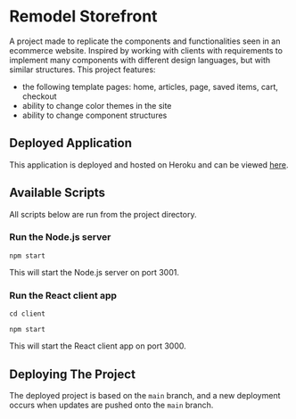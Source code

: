 
# Remodel Storefront

A project made to replicate the components and functionalities seen in an ecommerce website. Inspired by working with clients with requirements to implement many components with different design languages, but with similar structures. 
This project features:
- the following template pages: home, articles, page, saved items, cart, checkout
- ability to change color themes in the site
- ability to change component structures

## Deployed Application

This application is deployed and hosted on Heroku and can be viewed 
[here](https://remodel-storefront.herokuapp.com/).

## Available Scripts

All scripts below are run from the project directory.

### Run the Node.js server

`npm start`

This will start the Node.js server on port 3001.

### Run the React client app

`cd client`

`npm start`

This will start the React client app on port 3000.

## Deploying The Project

The deployed project is based on the `main` branch, and a new deployment occurs when updates are pushed onto the `main` branch.
